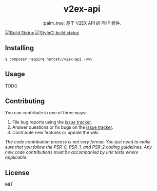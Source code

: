 <h1 align="center"> v2ex-api </h1>

<p align="center"> :palm_tree: 基于 V2EX API 的 PHP 组件.</p>

[![Build Status](https://travis-ci.org/her-cat/v2ex-api.svg?branch=master)](https://travis-ci.org/her-cat/v2ex-api)
[![StyleCI build status](https://github.styleci.io/repos/192050883/shield)](https://github.styleci.io/repos/192050883)

## Installing

```shell
$ composer require hercat//v2ex-api -vvv
```

## Usage

TODO

## Contributing

You can contribute in one of three ways:

1. File bug reports using the [issue tracker](https://github.com/hercat//v2ex-api/issues).
2. Answer questions or fix bugs on the [issue tracker](https://github.com/hercat//v2ex-api/issues).
3. Contribute new features or update the wiki.

_The code contribution process is not very formal. You just need to make sure that you follow the PSR-0, PSR-1, and PSR-2 coding guidelines. Any new code contributions must be accompanied by unit tests where applicable._

## License

MIT